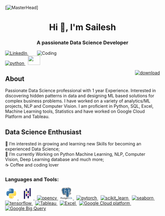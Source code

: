 [![MasterHead](https://miro.medium.com/max/1400/1*jB76MLZjiNhGSQQvxm7LSQ.gif)]
  

<h1 align="center">Hi 👋, I'm Sailesh</h1>
<h3 align="center">A passionate Data Science Developer</h3>
<img align="right" alt="Coding" width="400" src="https://cdn.dribbble.com/users/1162077/screenshots/3848914/programmer.gif">



<!-- <h1 align="left">I'm Sailesh👋</h1>  -->

<a href="https://www.linkedin.com/in/sailesh-shocker/" target="_blank" rel="noreferrer"> <img src="https://cdn-icons-png.flaticon.com/512/174/174857.png" alt="LinkedIn" width="40" height="40"/> </a> &nbsp; <a href="mailto:sailesh.shocker@gmail.com" target="_blank" rel="noreferrer"> <img src="https://mailmeteor.com/logos/assets/PNG/Gmail_Logo_512px.png" alt="python" width="40" height="30"/> </a> &nbsp; <a href="https://github.com/SaileshShocker?tab=repositories" target="_blank" rel="noreferrer"> <img src="https://git-scm.com/images/logos/downloads/Git-Icon-1788C.png" width="40" height="30"/> </a>
<br>


<!-- &emsp;&emsp;&emsp;&emsp;&emsp;&emsp;&emsp;&emsp;&emsp;&emsp;&emsp;&emsp;&emsp;&emsp;&emsp;&emsp;&emsp;&emsp;&emsp;&emsp;&emsp;&emsp;&emsp;&emsp;&emsp;&emsp;&emsp;&emsp;&emsp;&emsp;&emsp;&emsp;&emsp;&emsp;&emsp;&emsp;&emsp;&emsp;&emsp;&emsp; <img src="https://www.vvce.ac.in/hackaithon/images/ai-face.png" alt="Ai"  width="200" height="200">&emsp;&emsp;&emsp;&emsp;&emsp;&emsp;&emsp;&emsp;&emsp;&emsp;&emsp;&emsp;&emsp;&emsp;&emsp;&emsp;&emsp;&emsp;&emsp;&emsp;&emsp;&emsp;&emsp;&emsp;&emsp;&emsp;&emsp;&emsp;&emsp;&emsp;&emsp;&emsp;&emsp;&emsp;&emsp;&emsp;&emsp;&emsp;&emsp;&emsp;&emsp;&emsp;&emsp;&emsp;&emsp;&emsp;&emsp;&emsp;&emsp;&emsp;&emsp;&emsp;&emsp;&emsp;&emsp;&emsp;&emsp;&emsp;&emsp;&emsp;&emsp;&emsp;&emsp;&emsp;&emsp; -->
<a href="https://drive.google.com/file/d/1IP30YMftiPkQO4F6qPm5RUxZ1HlOzs_1/view?usp=share_link" style="float:right" download>
  <img src="https://img.freepik.com/free-icon/curriculum_318-340194.jpg?w=2000" alt="download"  width="80" height="80">
</a>



<h2 align="left">About</h2> 

Passionate Data Science professional with 1 year Experience. Interested in discovering hidden patterns in data and designing ML based solutions for complex business problems. I have worked on a variety of analytics/ML projects, NLP and Computer Vision. 
I am proficient in Python, SQL, Excel, Machine Learning tools, Statistics and have worked on Google Cloud Platform and Tableau.
 
<h2>Data Science Enthusiast</h2>
<p>👀 I’m interested in growing and learning new Skills for becoming an experienced Data Science;<br>
🌱 I’m currently Working on Python Machine Learning, NLP, Computer Vision, Deep Learning database and much more;<br>
☕ Coffee and coding lover</p>
 




<h3 align="left">Languages and Tools:</h3>
<p align="left"> <a href="https://www.python.org" target="_blank" rel="noreferrer"> <img src="https://raw.githubusercontent.com/devicons/devicon/master/icons/python/python-original.svg" alt="python" width="40" height="40"/> </a> &nbsp; <a href="https://pandas.pydata.org/" target="_blank" rel="noreferrer"> <img src="https://raw.githubusercontent.com/devicons/devicon/2ae2a900d2f041da66e950e4d48052658d850630/icons/pandas/pandas-original.svg" alt="pandas" width="40" height="40"/> </a> 
 &nbsp; <a href="https://opencv.org/" target="_blank" rel="noreferrer"> <img src="https://www.vectorlogo.zone/logos/opencv/opencv-icon.svg" alt="opencv" width="40" height="40"/> </a> &nbsp; <a href="https://www.postgresql.org" target="_blank" rel="noreferrer"> <img src="https://raw.githubusercontent.com/devicons/devicon/master/icons/postgresql/postgresql-original-wordmark.svg" alt="postgresql" width="40" height="40"/> </a> &nbsp; <a href="https://pytorch.org/" target="_blank" rel="noreferrer"> <img src="https://www.vectorlogo.zone/logos/pytorch/pytorch-icon.svg" alt="pytorch" width="40" height="40"/> </a> &nbsp; <a href="https://scikit-learn.org/" target="_blank" rel="noreferrer"> <img src="https://upload.wikimedia.org/wikipedia/commons/0/05/Scikit_learn_logo_small.svg" alt="scikit_learn" width="40" height="40"/> </a> &nbsp; <a href="https://seaborn.pydata.org/" target="_blank" rel="noreferrer"> <img src="https://seaborn.pydata.org/_images/logo-mark-lightbg.svg" alt="seaborn" width="40" height="40"/> </a> &nbsp; <a href="https://www.tensorflow.org" target="_blank" rel="noreferrer"> <img src="https://www.vectorlogo.zone/logos/tensorflow/tensorflow-icon.svg" alt="tensorflow" width="40" height="40"/> </a> &nbsp; <a href="https://www.tableau.com/" target="_blank" rel="noreferrer"> <img src="https://cdn.worldvectorlogo.com/logos/tableau-software.svg" alt="Tableau" width="40" height="40"/> </a> &nbsp; <a href="https://www.microsoft.com/en-us/microsoft-365/excel" target="_blank" rel="noreferrer"> <img src="https://download.logo.wine/logo/Microsoft_Excel/Microsoft_Excel-Logo.wine.png" alt="Excel" width="40" height="40"/> </a> &nbsp; <a href="https://cloud.google.com/" target="_blank" rel="noreferrer"> <img src="https://image.similarpng.com/very-thumbnail/2020/06/Logo-google-cloud-icon-vector-PNG.png" alt="Google Cloud platform" width="40" height="40"/> </a> &nbsp; <a href="https://cloud.google.com/bigquery/?utm_source=google&utm_medium=cpc&utm_campaign=japac-IN-all-en-dr-bkws-all-pkws-trial-e-dr-1009882&utm_content=text-ad-none-none-DEV_c-CRE_634266747502-ADGP_Hybrid%20%7C%20BKWS%20-%20EXA%20%7C%20Txt%20~%20Data%20Analytics_BigQuery_gcp%20bigquery_get-KWID_43700074201093260-aud-1596662388934%3Akwd-524819710981&userloc_20469-network_g&utm_term=KW_get%20google%20bigquery&gclid=CjwKCAiAzp6eBhByEiwA_gGq5Jzfo6H6KpFvXGQn_UIKeySwQvVfZyeBzvtKNFGjAWXJkNP8p1mYbRoCxdgQAvD_BwE&gclsrc=aw.ds" target="_blank" rel="noreferrer"> <img src="https://marketplace.workiva.com/sites/marketplace/files/images/logos/google-query-logo-16-7-en.svg" alt="Google Big Query" width="40" height="40"/> </a>

  

</p>
